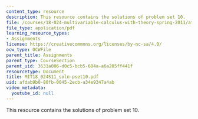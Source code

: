 ```yaml
---
content_type: resource
description: This resource contains the solutions of problem set 10.
file: /courses/18-024-multivariable-calculus-with-theory-spring-2011/afdab9b080fb00452ecba34e9347a4ab_MIT18_024S11_soln-pset10.pdf
file_type: application/pdf
learning_resource_types:
- Assignments
license: https://creativecommons.org/licenses/by-nc-sa/4.0/
ocw_type: OCWFile
parent_title: Assignments
parent_type: CourseSection
parent_uid: 3631a006-d0c5-bcb5-684a-a6a205ff441f
resourcetype: Document
title: MIT18_024S11_soln-pset10.pdf
uid: afdab9b0-80fb-0045-2ecb-a34e9347a4ab
video_metadata:
  youtube_id: null
---
```

This resource contains the solutions of problem set 10.